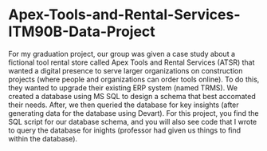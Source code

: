 # Apex-Tools-and-Rental-Services-ITM90B-Data-Project

For my graduation project, our group was given a case study about a fictional tool rental store called Apex Tools and Rental Services (ATSR) that wanted a digital presence to serve larger organizations on construction projects (where people and organizations can order tools online). To do this, they wanted to upgrade their existing ERP system (named TRMS). 
We created a database using MS SQL to design a schema that best accomated their needs. After, we then queried the database for key insights (after generating data for the database using Devart). For this project, you find the SQL script for our database schema, and you will also see code that I wrote to query the database for inights (professor had given us things to find within the database).
